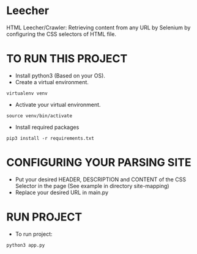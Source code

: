 # Leecher
HTML Leecher/Crawler: Retrieving content from any URL by Selenium by configuring the CSS selectors of HTML file.


# TO RUN THIS PROJECT

* Install python3 (Based on your OS).
* Create a virtual environment.
```
virtualenv venv
```
* Activate your virtual environment.
```
source venv/bin/activate
```
* Install required packages
```
pip3 install -r requirements.txt
```

# CONFIGURING YOUR PARSING SITE

* Put your desired HEADER, DESCRIPTION and CONTENT of the CSS Selector in the page (See example in directory site-mapping)
* Replace your desired URL in main.py

# RUN PROJECT
* To run project:
```
python3 app.py
```
